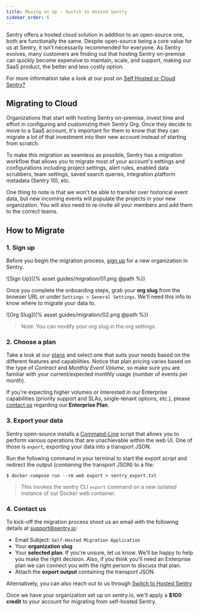 ```yaml
---
title: Moving on Up - Switch to Hosted Sentry
sidebar_order: 6
---
```


Sentry offers a hosted cloud solution in addition to an open-source one, both are functionally the same. Despite open-source being a core value for us at Sentry, it isn't necessarily recommended for everyone. As Sentry evolves, many customers are finding out that hosting Sentry on-premise can quickly become expensive to maintain, scale, and support, making our SaaS product, the better and less costly option.

For more information take a look at our post on [Self Hosted or Cloud Sentry?](https://sentry.io/_/resources/about-sentry/self-hosted-vs-cloud/)

## Migrating to Cloud

 Organizations that start with hosting Sentry on-premise, invest time and effort in configuring and customizing their Sentry Org. Once they decide to move to a SaaS account, it's important for them to know that they can migrate a lot of that investment into their new account instead of starting from scratch.

To make this migration as seamless as possible, Sentry has a migration workflow that allows you to migrate most of your account's settings and configurations including project settings, alert rules, enabled data scrubbers, team settings, saved search queries, integration platform metadata (Sentry 10), etc.

One thing to note is that we won't be able to transfer over historical event data, but new incoming events will populate the projects in your new organization. You will also need to re-invite all your members and add them to the correct teams.

## How to Migrate

### 1. Sign up

Before you begin the migration process, [sign up](https://sentry.io/signup/) for a new organization in Sentry.

![Sign Up]({% asset guides/migration/01.png @path %})

Once you complete the onboarding steps, grab your **org slug** from the browser URL or under `Settings > General Settings`. We'll need this info to know where to migrate your data to.

![Org Slug]({% asset guides/migration/02.png @path %})

> Note: You can modify your org slug in the org settings.

### 2. Choose a plan

Take a look at our [plans](https://sentry.io/pricing/) and select one that suits your needs based on the different features and capabilities. Notice that plan pricing varies based on the type of _Contract_ and _Monthly Event Volume_, so make sure you are familiar with your current/expected monthly usage (number of events per month).

If you're expecting higher volumes or interested in our Enterprise capabilities (priority support and SLAs, single-tenant options, etc.), please [contact us](https://sentry.io/contact/enterprise/) regarding our **Enterprise Plan**.

### 3. Export your data

Sentry open-source installs a [Command-Line](https://docs.sentry.io/server/cli/) script that allows you to perform various operations that are unachievable within the web UI. One of those is `export`, exporting your data into a transport JSON.

Run the following command in your terminal to start the export script and redirect the output (_containing_ the transport JSON) to a file:

    $ docker-compose run --rm web export > sentry_export.txt
    
> This invokes the sentry CLI `export` command on a new isolated instance of our Docker web container.

### 4. Contact us

To kick-off the migration process shoot us an email with the following details at <support@sentry.io>:

- Email Subject: `Self-Hosted Migration Application`
- Your **organization slug**
- Your **selected plan**. If you're unsure, let us know. We'll be happy to help you make the right decision. Also, if you think you'll need an Enterprise plan we can connect you with the right person to discuss that plan.
- Attach the **export output** containing the transport JSON.

Alternatively, you can also reach out to us through [Switch to Hosted Sentry](https://sentry.io/from/self-hosted/)

Once we have your organization set up on sentry.io, we'll apply a **$100 credit** to your account for migrating from self-hosted Sentry.
